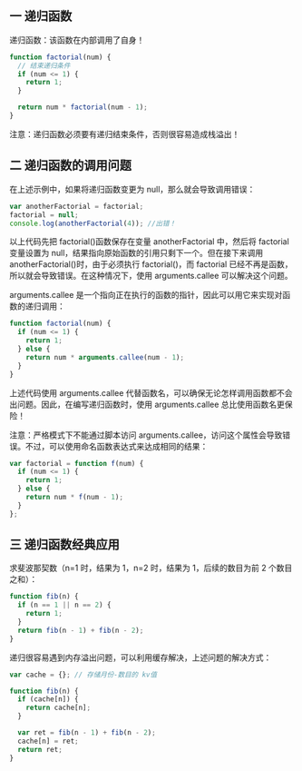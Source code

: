 ## 一 递归函数

递归函数：该函数在内部调用了自身！

```js
function factorial(num) {
  // 结束递归条件
  if (num <= 1) {
    return 1;
  }

  return num * factorial(num - 1);
}
```

注意：递归函数必须要有递归结束条件，否则很容易造成栈溢出！

## 二 递归函数的调用问题

在上述示例中，如果将递归函数变更为 null，那么就会导致调用错误：

```js
var anotherFactorial = factorial;
factorial = null;
console.log(anotherFactorial(4)); //出错！
```

以上代码先把 factorial()函数保存在变量 anotherFactorial 中，然后将 factorial 变量设置为 null，结果指向原始函数的引用只剩下一个。但在接下来调用 anotherFactorial()时，由于必须执行 factorial()，而 factorial 已经不再是函数，所以就会导致错误。在这种情况下，使用 arguments.callee 可以解决这个问题。

arguments.callee 是一个指向正在执行的函数的指针，因此可以用它来实现对函数的递归调用：

```js
function factorial(num) {
  if (num <= 1) {
    return 1;
  } else {
    return num * arguments.callee(num - 1);
  }
}
```

上述代码使用 arguments.callee 代替函数名，可以确保无论怎样调用函数都不会出问题。因此，在编写递归函数时，使用 arguments.callee 总比使用函数名更保险！

注意：严格模式下不能通过脚本访问 arguments.callee，访问这个属性会导致错误。不过，可以使用命名函数表达式来达成相同的结果：

```js
var factorial = function f(num) {
  if (num <= 1) {
    return 1;
  } else {
    return num * f(num - 1);
  }
};
```

## 三 递归函数经典应用

求斐波那契数（n=1 时，结果为 1，n=2 时，结果为 1，后续的数目为前 2 个数目之和）：

```js
function fib(n) {
  if (n == 1 || n == 2) {
    return 1;
  }
  return fib(n - 1) + fib(n - 2);
}
```

递归很容易遇到内存溢出问题，可以利用缓存解决，上述问题的解决方式：

```js
var cache = {}; // 存储月份-数目的 kv值

function fib(n) {
  if (cache[n]) {
    return cache[n];
  }

  var ret = fib(n - 1) + fib(n - 2);
  cache[n] = ret;
  return ret;
}
```
